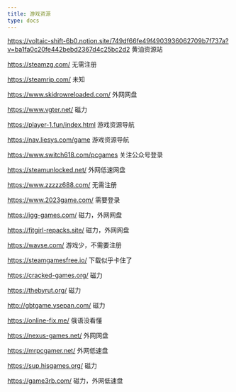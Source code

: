 ```yaml
---
title: 游戏资源
type: docs
---
```


https://voltaic-shift-6b0.notion.site/749df66fe49f4903936062709b7f737a?v=ba1fa0c20fe442bebd2367d4c25bc2d2 黄油资源站

https://steamzg.com/ 无需注册

https://steamrip.com/ 未知

https://www.skidrowreloaded.com/ 外网网盘

https://www.vgter.net/ 磁力

https://player-1.fun/index.html 游戏资源导航

https://nav.liesys.com/game 游戏资源导航

https://www.switch618.com/pcgames 关注公众号登录

https://steamunlocked.net/ 外网低速网盘

https://www.zzzzz688.com/ 无需注册

https://www.2023game.com/ 需要登录

https://igg-games.com/ 磁力，外网网盘

https://fitgirl-repacks.site/ 磁力，外网网盘

https://wavse.com/ 游戏少，不需要注册

https://steamgamesfree.io/ 下载似乎卡住了

https://cracked-games.org/ 磁力

https://thebyrut.org/ 磁力

http://gbtgame.ysepan.com/ 磁力

https://online-fix.me/ 俄语没看懂

https://nexus-games.net/ 外网网盘

https://mrpcgamer.net/ 外网低速盘

https://sup.hisgames.org/ 磁力

https://game3rb.com/ 磁力，外网低速盘
